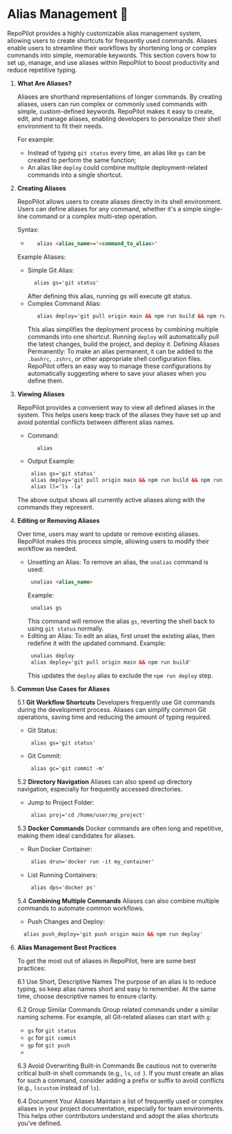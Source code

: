 # Alias Management 📝

RepoPilot provides a highly customizable alias management system, allowing users to create shortcuts for frequently used commands. Aliases enable users to streamline their workflows by shortening long or complex commands into simple, memorable keywords. 
This section covers how to set up, manage, and use aliases within RepoPilot to boost productivity and reduce repetitive typing.

1. **What Are Aliases?**

   Aliases are shorthand representations of longer commands. By creating aliases, users can run complex or commonly used commands with simple, custom-defined keywords. RepoPilot makes it easy to create, edit, and manage aliases,
   enabling developers to personalize their shell environment to fit their needs.

   For example:
   - Instead of typing ``` git status ``` every time, an alias like ``` gs ``` can be created to perform the same function;
   - An alias like ``` deploy ``` could combine multiple deployment-related commands into a single shortcut.
2. **Creating Aliases**

   RepoPilot allows users to create aliases directly in its shell environment. Users can define aliases for any command, whether it's a simple single-line command or a complex multi-step operation.

   Syntax:
   - ```html
        alias <alias_name>='<command_to_alias>'
     ```
   Example Aliases:
   - Simple Git Alias:
     ```html
       alias gs='git status'
     ```
     After defining this alias, running gs will execute git status.
   - Complex Command Alias:
     ```html
        alias deploy='git pull origin main && npm run build && npm run deploy'
     ```
     This alias simplifies the deployment process by combining multiple commands into one shortcut. Running ``` deploy ``` will automatically pull the latest changes, build the project, and deploy it.
     Defining Aliases Permanently:
     To make an alias permanent, it can be added to the ``` .bashrc ```, ``` .zshrc ```, or other appropriate shell configuration files.
     RepoPilot offers an easy way to manage these configurations by automatically suggesting where to save your aliases when you define them.
3. **Viewing Aliases**

   RepoPilot provides a convenient way to view all defined aliases in the system. This helps users keep track of the aliases they have set up and avoid potential conflicts between different alias names.
   - Command:
     ```html
        alias
     ```
   - Output Example:
     ```html
      alias gs='git status'
      alias deploy='git pull origin main && npm run build && npm run deploy'
      alias ll='ls -la'
     ```
   The above output shows all currently active aliases along with the commands they represent.
4. **Editing or Removing Aliases**

   Over time, users may want to update or remove existing aliases. RepoPilot makes this process simple, allowing users to modify their workflow as needed.

   - Unsetting an Alias:
     To remove an alias, the ``` unalias ``` command is used:
     ```html
      unalias <alias_name>
     ```
     Example:
     ```html
      unalias gs
     ```
     This command will remove the alias ``` gs ```, reverting the shell back to using ``` git status ``` normally.
   - Editing an Alias:
     To edit an alias, first unset the existing alias, then redefine it with the updated command.
     Example:
     ```html
      unalias deploy
      alias deploy='git pull origin main && npm run build'
     ```
     This updates the ``` deploy ``` alias to exclude the ``` npm run deploy ``` step.
5. **Common Use Cases for Aliases**

    5.1 **Git Workflow Shortcuts**
   Developers frequently use Git commands during the development process. Aliases can simplify common Git operations, saving time and reducing the amount of typing required.
   - Git Status:
     ```html
      alias gs='git status'
     ```
   - Git Commit:
     ```html
      alias gc='git commit -m'
     ```
   5.2 **Directory Navigation**
   Aliases can also speed up directory navigation, especially for frequently accessed directories.
   - Jump to Project Folder:
     ```html
      alias proj='cd /home/user/my_project'
     ```
   5.3 **Docker Commands**
   Docker commands are often long and repetitive, making them ideal candidates for aliases.
   - Run Docker Container:
     ```html
      alias drun='docker run -it my_container'
     ```
   - List Running Containers:
     ```html
      alias dps='docker ps'
     ```
   5.4 **Combining Multiple Commands**
   Aliases can also combine multiple commands to automate common workflows.
   - Push Changes and Deploy:
    ```html
      alias push_deploy='git push origin main && npm run deploy'
    ```
6. **Alias Management Best Practices**
 
    To get the most out of aliases in RepoPilot, here are some best practices:
    
    6.1 Use Short, Descriptive Names
      The purpose of an alias is to reduce typing, so keep alias names short and easy to remember. At the same time, choose descriptive names to ensure clarity.
      
    6.2 Group Similar Commands
      Group related commands under a similar naming scheme. For example, all Git-related aliases can start with ``` g ```:
      - ``` gs ``` for ``` git status ```
      - ``` gc ``` for ``` git commit ```
      - ``` gp ``` for ``` git push ```
      - 
    6.3 Avoid Overwriting Built-in Commands
        Be cautious not to overwrite critical built-in shell commands (e.g., ``` ls ```, ```cd ```).
        If you must create an alias for such a command, consider adding a prefix or suffix to avoid conflicts (e.g., ``` lscustom ``` instead of ``` ls ```).
        
    6.4 Document Your Aliases
        Maintain a list of frequently used or complex aliases in your project documentation, especially for team environments. This helps other contributors understand and adopt the alias shortcuts you’ve defined.
